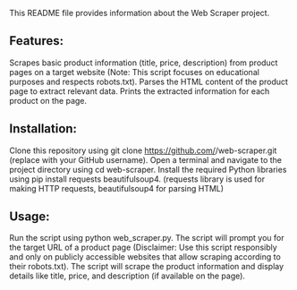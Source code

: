 This README file provides information about the Web Scraper project.

## Features:

Scrapes basic product information (title, price, description) from product pages on a target website (Note: This script focuses on educational purposes and respects robots.txt).
Parses the HTML content of the product page to extract relevant data.
Prints the extracted information for each product on the page.

## Installation:

Clone this repository using git clone https://github.com/<username>/web-scraper.git (replace <username> with your GitHub username).
Open a terminal and navigate to the project directory using cd web-scraper.
Install the required Python libraries using pip install requests beautifulsoup4. (requests library is used for making HTTP requests, beautifulsoup4 for parsing HTML)

## Usage:

Run the script using python web_scraper.py.
The script will prompt you for the target URL of a product page (Disclaimer: Use this script responsibly and only on publicly accessible websites that allow scraping according to their robots.txt).
The script will scrape the product information and display details like title, price, and description (if available on the page).
